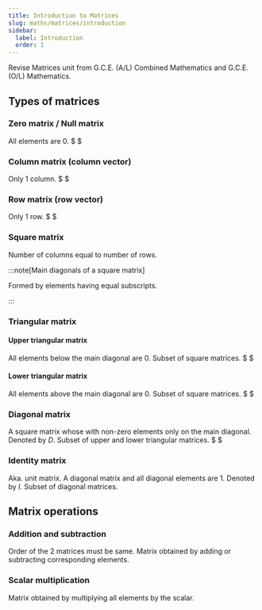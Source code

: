 ```yaml
---
title: Introduction to Matrices
slug: maths/matrices/introduction
sidebar:
  label: Introduction
  order: 1
---
```


Revise Matrices unit from G.C.E. (A/L) Combined Mathematics and G.C.E. (O/L)
Mathematics.

## Types of matrices

### Zero matrix / Null matrix

All elements are $0$. $ $

### Column matrix (column vector)

Only $1$ column. $ $

### Row matrix (row vector)

Only $1$ row. $ $

### Square matrix

Number of columns equal to number of rows.

:::note[Main diagonals of a square matrix]

Formed by elements having equal subscripts.

:::

### Triangular matrix

#### Upper triangular matrix

All elements below the main diagonal are $0$. Subset of square matrices. $ $

#### Lower triangular matrix

All elements above the main diagonal are $0$. Subset of square matrices. $ $

### Diagonal matrix

A square matrix whose with non-zero elements only on the main diagonal. Denoted
by $D$. Subset of upper and lower triangular matrices. $ $

### Identity matrix

Aka. unit matrix. A diagonal matrix and all diagonal elements are $1$. Denoted
by $I$. Subset of diagonal matrices.

## Matrix operations

### Addition and subtraction

Order of the 2 matrices must be same. Matrix obtained by adding or subtracting
corresponding elements.

### Scalar multiplication

Matrix obtained by multiplying all elements by the scalar.
